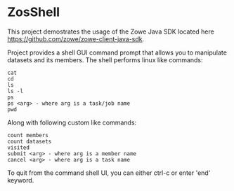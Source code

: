 # ZosShell

This project demostrates the usage of the Zowe Java SDK located here https://github.com/zowe/zowe-client-java-sdk.    
  
Project provides a shell GUI command prompt that allows you to manipulate datasets and its members. The shell performs linux like commands:  
  
    cat
    cd
    ls  
    ls -l
    ps
    ps <arg> - where arg is a task/job name   
    pwd   
  
Along with following custom like commands:  
    
    count members  
    count datasets  
    visited  
    submit <arg> - where arg is a member name  
    cancel <arg> - where arg is a task name  
  
To quit from the command shell UI, you can either ctrl-c or enter 'end' keyword.  
  
